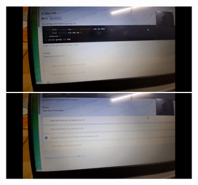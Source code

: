 ![alt text](<WhatsApp Image 2024-09-02 at 07.54.44_61c1efac.jpg>)
![alt text](<WhatsApp Image 2024-09-02 at 07.54.44_e55d9f3a.jpg>)